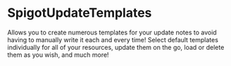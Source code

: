 # SpigotUpdateTemplates
Allows you to create numerous templates for your update notes to avoid having to manually write it each and every time! Select default templates individually for all of your resources, update them on the go, load or delete them as you wish, and much more!
